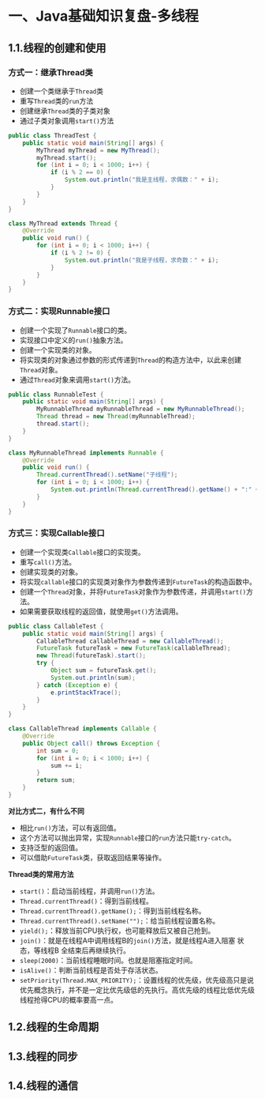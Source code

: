 # 一、Java基础知识复盘-多线程

## 1.1.线程的创建和使用

### 方式一：继承Thread类

*  创建一个类继承于`Thread`类
* 重写`Thread`类的`run`方法
* 创建继承`Thread`类的子类对象
* 通过子类对象调用`start()`方法

```java
public class ThreadTest {
    public static void main(String[] args) {
        MyThread myThread = new MyThread();
        myThread.start();
        for (int i = 0; i < 1000; i++) {
            if (i % 2 == 0) {
                System.out.println("我是主线程，求偶数：" + i);
            }
        }
    }
}

class MyThread extends Thread {
    @Override
    public void run() {
        for (int i = 0; i < 1000; i++) {
            if (i % 2 != 0) {
                System.out.println("我是子线程，求奇数：" + i);
            }
        }
    }
}
```

### 方式二：实现Runnable接口

* 创建一个实现了`Runnable`接口的类。
* 实现接口中定义的`run()`抽象方法。
* 创建一个实现类的对象。
* 将实现类的对象通过参数的形式传递到`Thread`的构造方法中，以此来创建`Thread`对象。
* 通过`Thread`对象来调用`start()`方法。

```java
public class RunnableTest {
    public static void main(String[] args) {
        MyRunnableThread myRunnableThread = new MyRunnableThread();
        Thread thread = new Thread(myRunnableThread);
        thread.start();
    }
}

class MyRunnableThread implements Runnable {
    @Override
    public void run() {
        Thread.currentThread().setName("子线程");
        for (int i = 0; i < 1000; i++) {
            System.out.println(Thread.currentThread().getName() + ":" + i);
        }
    }
}
```

### 方式三：实现Callable接口

* 创建一个实现类`Callable`接口的实现类。
* 重写`call()`方法。
* 创建实现类的对象。
* 将实现`callable`接口的实现类对象作为参数传递到`FutureTask`的构造函数中。
* 创建一个`Thread`对象，并将`FutureTask`对象作为参数传递，并调用`start()`方法。
* 如果需要获取线程的返回值，就使用`get()`方法调用。

```java
public class CallableTest {
    public static void main(String[] args) {
        CallableThread callableThread = new CallableThread();
        FutureTask futureTask = new FutureTask(callableThread);
        new Thread(futureTask).start();
        try {
            Object sum = futureTask.get();
            System.out.println(sum);
        } catch (Exception e) {
            e.printStackTrace();
        }
    }
}

class CallableThread implements Callable {
    @Override
    public Object call() throws Exception {
        int sum = 0;
        for (int i = 0; i < 1000; i++) {
            sum += i;
        }
        return sum;
    }
}
```



**对比方式二，有什么不同**

* 相比`run()`方法，可以有返回值。
* 这个方法可以抛出异常，实现`Runnable`接口的`run`方法只能`try-catch`。
* 支持泛型的返回值。
* 可以借助`FutureTask`类，获取返回结果等操作。



**Thread类的常用方法**

* `start()`：启动当前线程，并调用`run()`方法。
* `Thread.currentThread()`：得到当前线程。
* `Thread.currentThread().getName();`：得到当前线程名称。
* `Thread.currentThread().setName("");`：给当前线程设置名称。
* `yield();`：释放当前CPU执行权，也可能释放后又被自己抢到。
* `join()`：就是在线程A中调用线程B的`join()`方法，就是线程A进入阻塞 状态，等线程B 全结束后再继续执行。
* `sleep(2000)`：当前线程睡眠时间。也就是阻塞指定时间。
* `isAlive()`：判断当前线程是否处于存活状态。
* `setPriority(Thread.MAX_PRIORITY);`：设置线程的优先级，优先级高只是说优先概念执行，并不是一定比优先级低的先执行。高优先级的线程比低优先级线程抢得CPU的概率要高一点。



## 1.2.线程的生命周期





## 1.3.线程的同步





## 1.4.线程的通信





